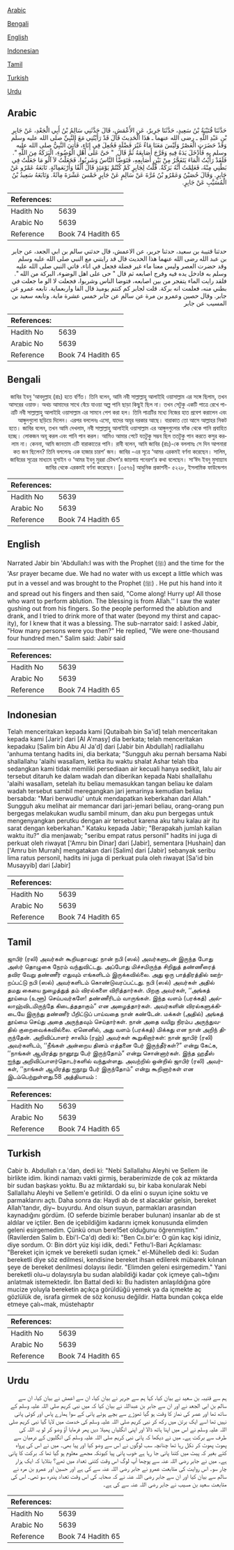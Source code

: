 [Arabic](#arabic)

[Bengali](#bengali)

[English](#english)

[Indonesian](#indonesian)

[Tamil](#tamil)

[Turkish](#turkish)

[Urdu](#urdu)

## Arabic


<div dir="rtl" lang="ar" style={{fontSize:'larger',backgroundColor:'#f8f9fa',padding:20}}>
حَدَّثَنَا قُتَيْبَةُ بْنُ سَعِيدٍ، حَدَّثَنَا جَرِيرٌ، عَنِ الأَعْمَشِ، قَالَ حَدَّثَنِي سَالِمُ بْنُ أَبِي الْجَعْدِ، عَنْ جَابِرِ بْنِ عَبْدِ اللَّهِ ـ رضى الله عنهما ـ هَذَا الْحَدِيثَ قَالَ قَدْ رَأَيْتُنِي مَعَ النَّبِيِّ صلى الله عليه وسلم وَقَدْ حَضَرَتِ الْعَصْرُ وَلَيْسَ مَعَنَا مَاءٌ غَيْرَ فَضْلَةٍ فَجُعِلَ فِي إِنَاءٍ، فَأُتِيَ النَّبِيُّ صلى الله عليه وسلم بِهِ فَأَدْخَلَ يَدَهُ فِيهِ وَفَرَّجَ أَصَابِعَهُ ثُمَّ قَالَ ‏ "‏ حَىَّ عَلَى أَهْلِ الْوُضُوءِ، الْبَرَكَةُ مِنَ اللَّهِ ‏"‏‏.‏ فَلَقَدْ رَأَيْتُ الْمَاءَ يَتَفَجَّرُ مِنْ بَيْنِ أَصَابِعِهِ، فَتَوَضَّأَ النَّاسُ وَشَرِبُوا، فَجَعَلْتُ لاَ آلُو مَا جَعَلْتُ فِي بَطْنِي مِنْهُ، فَعَلِمْتُ أَنَّهُ بَرَكَةٌ‏.‏ قُلْتُ لِجَابِرٍ كَمْ كُنْتُمْ يَوْمَئِذٍ قَالَ أَلْفًا وَأَرْبَعَمِائَةٍ‏.‏ تَابَعَهُ عَمْرٌو عَنْ جَابِرٍ‏.‏ وَقَالَ حُصَيْنٌ وَعَمْرُو بْنُ مُرَّةَ عَنْ سَالِمٍ عَنْ جَابِرٍ خَمْسَ عَشْرَةَ مِائَةً‏.‏ وَتَابَعَهُ سَعِيدُ بْنُ الْمُسَيَّبِ عَنْ جَابِرٍ‏.‏
</div>
<div style={{backgroundColor:'#f8f9fa',padding:20, marginBottom: 10}}><table> <thead> <tr> <th>References:</th> <th></th> </tr> </thead> <tbody><tr><td>Hadith No</td><td>5639</td></tr><tr><td>Arabic No</td><td>5639</td></tr><tr><td>Reference</td><td>Book 74 Hadith 65</td></tr></tbody></table></div>


<div dir="rtl" lang="ar" style={{fontSize:'larger',backgroundColor:'#f8f9fa',padding:20}}>
حدثنا قتيبة بن سعيد، حدثنا جرير، عن الاعمش، قال حدثني سالم بن ابي الجعد، عن جابر بن عبد الله رضى الله عنهما هذا الحديث قال قد رايتني مع النبي صلى الله عليه وسلم وقد حضرت العصر وليس معنا ماء غير فضلة فجعل في اناء، فاتي النبي صلى الله عليه وسلم به فادخل يده فيه وفرج اصابعه ثم قال " حى على اهل الوضوء، البركة من الله ". فلقد رايت الماء يتفجر من بين اصابعه، فتوضا الناس وشربوا، فجعلت لا الو ما جعلت في بطني منه، فعلمت انه بركة. قلت لجابر كم كنتم يوميذ قال الفا واربعماية. تابعه عمرو عن جابر. وقال حصين وعمرو بن مرة عن سالم عن جابر خمس عشرة ماية. وتابعه سعيد بن المسيب عن جابر
</div>
<div style={{backgroundColor:'#f8f9fa',padding:20, marginBottom: 10}}><table> <thead> <tr> <th>References:</th> <th></th> </tr> </thead> <tbody><tr><td>Hadith No</td><td>5639</td></tr><tr><td>Arabic No</td><td>5639</td></tr><tr><td>Reference</td><td>Book 74 Hadith 65</td></tr></tbody></table></div>

## Bengali


<div dir="rtl" lang="bn" style={{fontSize:'larger',backgroundColor:'#f8f9fa',padding:20}}>
জাবির ইবনু ‘আবদুল্লাহ (রাঃ) হতে বর্ণিত। তিনি বলেন, আমি নবী সাল্লাল্লাহু আলাইহি ওয়াসাল্লাম এর সঙ্গে ছিলাম, তখন আসরের ওয়াক্ত। অথচ আমাদের সাথে বেঁচে যাওয়া অল্প পানি ছাড়া কিছুই ছিল না। তখন সেটুকু একটি পাত্রে রেখে পাত্রটি নবী সাল্লাল্লাহু আলাইহি ওয়াসাল্লাম এর সামনে পেশ করা হল। তিনি পাত্রটির মধ্যে নিজের হাত প্রবেশ করালেন এবং আঙ্গুলগুলো ছড়িয়ে দিলেন। এরপর বললেনঃ এসো, যাদের অযূর দরকার আছে। বারাকাত তো আসে আল্লাহর নিকট হতে। জাবির বলেন, তখন আমি দেখলাম, নবী সাল্লাল্লাহু আলাইহি ওয়াসাল্লাম এর আঙ্গুলগুলোর ফাঁক থেকে পানি প্রবাহিত হচ্ছে। লোকজন অযূ করল এবং পানি পান করল। আমিও আমার পেটে যতটুকু সম্ভব ছিল ততটুকু পান করতে কসুর করলাম না। কেননা, আমি জানতাম এটি বারাকাতের পানি। রাবী বলেন, আমি জাবির (রাঃ)-কে বললামঃ সে দিন আপনারা কত জন ছিলেন? তিনি বললেনঃ এক হাজার চারশ’ জন। জাবির -এর সূত্রে ‘আমর এরকমই বর্ণনা করেছেন। সালিম, জাবিরের সূত্রের মাধ্যমে হুসাইন ও ‘আমর ইবনু মুররা চৌদ্দশ’র জায়গায় পনেরশ’র কথা বলেছেন। সা‘ঈদ ইবনু মুসায়্যাব জাবির থেকে এরকমই বর্ণনা করেছেন। [৩৫৭৬] আধুনিক প্রকাশনী- ৫২২৮, ইসলামিক ফাউন্ডেশন
</div>
<div style={{backgroundColor:'#f8f9fa',padding:20, marginBottom: 10}}><table> <thead> <tr> <th>References:</th> <th></th> </tr> </thead> <tbody><tr><td>Hadith No</td><td>5639</td></tr><tr><td>Arabic No</td><td>5639</td></tr><tr><td>Reference</td><td>Book 74 Hadith 65</td></tr></tbody></table></div>

## English


<div dir="ltr" lang="en" style={{fontSize:'larger',backgroundColor:'#f8f9fa',padding:20}}>
Narrated Jabir bin 'Abdullah:I was with the Prophet (ﷺ) and the time for the 'Asr prayer became due. We had no water with us except a little which was put in a vessel and was brought to the Prophet (ﷺ) . He put his hand into it and spread out his fingers and then said, "Come along! Hurry up! All those who want to perform ablution. The blessing is from Allah.'' I saw the water gushing out from his fingers. So the people performed the ablution and drank, and I tried to drink more of that water (beyond my thirst and capacity), for I knew that it was a blessing. The sub-narrator said: I asked Jabir, "How many persons were you then?" He replied, "We were one-thousand four hundred men." Salim said: Jabir said
</div>
<div style={{backgroundColor:'#f8f9fa',padding:20, marginBottom: 10}}><table> <thead> <tr> <th>References:</th> <th></th> </tr> </thead> <tbody><tr><td>Hadith No</td><td>5639</td></tr><tr><td>Arabic No</td><td>5639</td></tr><tr><td>Reference</td><td>Book 74 Hadith 65</td></tr></tbody></table></div>

## Indonesian


<div dir="ltr" lang="id" style={{fontSize:'larger',backgroundColor:'#f8f9fa',padding:20}}>
Telah menceritakan kepada kami [Qutaibah bin Sa'id] telah menceritakan kepada kami [Jarir] dari [Al A'masy] dia berkata; telah menceritakan kepadaku [Salim bin Abu Al Ja'd] dari [Jabir bin Abdullah] radliallahu 'anhuma tentang hadits ini, dia berkata; "Sungguh aku pernah bersama Nabi shallallahu 'alaihi wasallam, ketika itu waktu shalat Ashar telah tiba sedangkan kami tidak memiliki persediaan air kecuali hanya sedikit, lalu air tersebut ditaruh ke dalam wadah dan diberikan kepada Nabi shallallahu 'alaihi wasallam, setelah itu beliau memasukkan tangan beliau ke dalam wadah tersebut sambil meregangkan jari jemarinya kemudian beliau bersabda: "Mari berwudlu' untuk mendapatkan keberkahan dari Allah." Sungguh aku melihat air memancar dari jari-jemari beliau, orang-orang pun bergegas melakukan wudlu sambil minum, dan aku pun bergegas untuk mengenyangkan perutku dengan air tersebut karena aku tahu kalau air itu sarat dengan keberkahan." Kataku kepada Jabir; "Berapakah jumlah kalian waktu itu?" dia menjawab; "seribu empat ratus personil" hadits ini juga di perkuat oleh riwayat ['Amru bin Dinar] dari [Jabir], sementara [Hushain] dan ['Amru bin Murrah] mengatakan dari [Salim] dari [Jabir] sebanyak seribu lima ratus personil, hadits ini juga di perkuat pula oleh riwayat [Sa'id bin Musayyib] dari [Jabir]
</div>
<div style={{backgroundColor:'#f8f9fa',padding:20, marginBottom: 10}}><table> <thead> <tr> <th>References:</th> <th></th> </tr> </thead> <tbody><tr><td>Hadith No</td><td>5639</td></tr><tr><td>Arabic No</td><td>5639</td></tr><tr><td>Reference</td><td>Book 74 Hadith 65</td></tr></tbody></table></div>

## Tamil


<div dir="ltr" lang="ta" style={{fontSize:'larger',backgroundColor:'#f8f9fa',padding:20}}>
ஜாபிர் (ரலி) அவர்கள் கூறியதாவது: நான் நபி (ஸல்) அவர்களுடன் இருந்த போது அஸ்ர் தொழுகை நேரம் வந்துவிட்டது. அப்போது மிச்சமிருந்த சிறிதுத் தண்ணீரைத் தவிர வேறு தண்ணீர் எதுவும் எங்களிடம் இருக்கவில்லை. அது ஒரு பாத்திரத்தில் ஊற்றப்பட்டு நபி (ஸல்) அவர்களிடம் கொண்டுவரப்பட்டது. நபி (ஸல்) அவர்கள் அதில் தமது கையை நுழைத்துத் தம் விரல்களை விரித்தார்கள். பிறகு அவர்கள், ‘‘அங்கத் தூய்மை (உளூ) செய்பவர்களே! தண்ணீரிடம் வாருங்கள். இந்த வளம் (பரக்கத்) அல்லாஹ்விடமிருந்தே கிடைத்ததாகும்” என அழைத்தார்கள். அவர்களின் விரல்களுக்கிடையே இருந்து தண்ணீர் பீறிட்டுப் பாய்வதை நான் கண்டேன். மக்கள் (அதில்) அங்கத் தூய்மை செய்து அதை அருந்தவும் செய்தார்கள். நான் அதை வயிறு நிரம்ப அருந்துவதில் குறைவைக்கவில்லை. ஏனெனில், அது வளம் (பரக்கத்) மிக்கது என நான் அறிந் திருந்தேன். அறிவிப்பாளர் சாலிம் (ரஹ்) அவர்கள் கூறுகிறார்கள்: நான் ஜாபிர் (ரலி) அவர்களிடம், ‘‘நீங்கள் அன்றைய தினம் எத்தனை பேர் இருந்தீர்கள்?” என்று கேட்க, ‘‘நாங்கள் ஆயிரத்து நானூறு பேர் இருந்தோம்” என்று சொன்னார்கள். இந்த ஹதீஸ் ஐந்து அறிவிப்பாளர்தொடர்களில் வந்துள்ளது. அவற்றில் ஒன்றில் ஜாபிர் (ரலி) அவர்கள், ‘‘நாங்கள் ஆயிரத்து ஐநூறு பேர் இருந்தோம்” என்று கூறினார்கள் என இடம்பெற்றுள்ளது.58 அத்தியாயம் :
</div>
<div style={{backgroundColor:'#f8f9fa',padding:20, marginBottom: 10}}><table> <thead> <tr> <th>References:</th> <th></th> </tr> </thead> <tbody><tr><td>Hadith No</td><td>5639</td></tr><tr><td>Arabic No</td><td>5639</td></tr><tr><td>Reference</td><td>Book 74 Hadith 65</td></tr></tbody></table></div>

## Turkish


<div dir="ltr" lang="tr" style={{fontSize:'larger',backgroundColor:'#f8f9fa',padding:20}}>
Cabir b. Abdullah r.a.'dan, dedi ki: "Nebi Sallallahu Aleyhi ve Sellem ile birlikte idim. İkindi namazı vakti girmiş, beraberimizde de çok az miktarda bir sudan başkası yoktu. Bu az miktardaki su, bir kaba konularak Nebi Sallallahu Aleyhi ve Sellem'e getirildi. O da elini o suyun içine soktu ve parmaklarını açtı. Daha sonra da: Haydi ab de st alacaklar gelsin, bereket Allah'tandır, diy~ buyurdu. And olsun suyun, parmakları arasından kaynadığını gördüm. (O seferde bizimle beraber bulunan) insanlar ab de st aldılar ve içtiler. Ben de içebildiğim kadarını içmek konusunda elimden geleni esirgemedim. Çünkü onun bere15et olduğunu öğrenmiştim." (Ravilerden Salim b. Ebi'l-Ca'd) dedi ki: "Ben Cıı.bir'e: O gün kaç kişi idiniz, diye sordum. O: Bin dört yüz kişi idik, dedi." Fethu'l-Bari Açıklaması: "Bereket için içmek ve bereketli sudan içmek." el-Mühelleb dedi ki: Sudan bereketli diye söz edilmesi, kendisine bereket ihsan edilerek mübarek kılınan şeye de bereket denilmesi dolayısı iledir. "Elimden geleni esirgemedim." Yani bereketli olu~u dolayısıyla bu sudan alabildiği kadar çok içmeye çalı~tığını anlatmak istemektedir. İbn Battal dedi ki: Bu hadisten anlaşıldığına göre mucize yoluyla bereketin açıkça görüldüğü yemek ya da içmekte aç gözlülük de, israfa girmek de söz konusu değildir. Hatta bundan çokça elde etmeye çalı~mak, müstehaptır
</div>
<div style={{backgroundColor:'#f8f9fa',padding:20, marginBottom: 10}}><table> <thead> <tr> <th>References:</th> <th></th> </tr> </thead> <tbody><tr><td>Hadith No</td><td>5639</td></tr><tr><td>Arabic No</td><td>5639</td></tr><tr><td>Reference</td><td>Book 74 Hadith 65</td></tr></tbody></table></div>

## Urdu


<div dir="rtl" lang="ur" style={{fontSize:'larger',backgroundColor:'#f8f9fa',padding:20}}>
ہم سے قتیبہ بن سعید نے بیان کیا، کہا ہم سے جریر نے بیان کیا، ان سے اعمش نے بیان کیا، ان سے سالم بن ابی الجعد نے اور ان سے جابر بن عبداللہ نے بیان کیا کہ میں نبی کریم صلی اللہ علیہ وسلم کے ساتھ تھا اور عصر کی نماز کا وقت ہو گیا تھوڑے سے بچے ہوئے پانی کے سوا ہمارے پاس اور کوئی پانی نہیں تھا اسے ایک برتن میں رکھ کر نبی کریم صلی اللہ علیہ وسلم کی خدمت میں لایا گیا نبی کریم صلی اللہ علیہ وسلم نے اس میں اپنا ہاتھ ڈالا اور اپنی انگلیاں پھیلا دیں پھر فرمایا آؤ وضو کر لو یہ اللہ کی طرف سے برکت ہے۔ میں نے دیکھا کہ پانی نبی کریم صلی اللہ علیہ وسلم کی انگلیوں کے درمیان سے پھوٹ پھوٹ کر نکل رہا تھا چنانچہ سب لوگوں نے اس سے وضو کیا اور پیا بھی۔ میں نے اس کی پرواہ کئے بغیر کہ پیٹ میں کتنا پانی جا رہا ہے خوب پانی پیا کیونکہ مجھے معلوم ہو گیا تھا کہ برکت کا پانی ہے۔ میں نے جابر رضی اللہ عنہ سے پوچھا آپ لوگ اس وقت کتنی تعداد میں تھے؟ بتلایا کہ ایک ہزار چار سو۔ اس روایت کی متابعت عمرو نے جابر رضی اللہ عنہ سے کی ہے اور حسین اور عمرو بن مرہ نے سالم سے بیان کیا اور ان سے جابر رضی اللہ عنہ نے کہ صحابہ کی اس وقت تعداد پندرہ سو تھی۔ اس کی متابعت سعید بن مسیب نے جابر رضی اللہ عنہ سے کی ہے۔
</div>
<div style={{backgroundColor:'#f8f9fa',padding:20, marginBottom: 10}}><table> <thead> <tr> <th>References:</th> <th></th> </tr> </thead> <tbody><tr><td>Hadith No</td><td>5639</td></tr><tr><td>Arabic No</td><td>5639</td></tr><tr><td>Reference</td><td>Book 74 Hadith 65</td></tr></tbody></table></div>